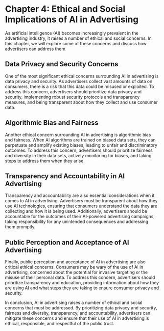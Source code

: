 Chapter 4: Ethical and Social Implications of AI in Advertising
===============================================================

As artificial intelligence (AI) becomes increasingly prevalent in the advertising industry, it raises a number of ethical and social concerns. In this chapter, we will explore some of these concerns and discuss how advertisers can address them.

Data Privacy and Security Concerns
----------------------------------

One of the most significant ethical concerns surrounding AI in advertising is data privacy and security. As advertisers collect vast amounts of data on consumers, there is a risk that this data could be misused or exploited. To address this concern, advertisers should prioritize data privacy and security, implementing robust security protocols and transparency measures, and being transparent about how they collect and use consumer data.

Algorithmic Bias and Fairness
-----------------------------

Another ethical concern surrounding AI in advertising is algorithmic bias and fairness. When AI algorithms are trained on biased data sets, they can perpetuate and amplify existing biases, leading to unfair and discriminatory outcomes. To address this concern, advertisers should prioritize fairness and diversity in their data sets, actively monitoring for biases, and taking steps to address them when they arise.

Transparency and Accountability in AI Advertising
-------------------------------------------------

Transparency and accountability are also essential considerations when it comes to AI in advertising. Advertisers must be transparent about how they use AI technologies, ensuring that consumers understand the data they are collecting and how it is being used. Additionally, advertisers should be accountable for the outcomes of their AI-powered advertising campaigns, taking responsibility for any unintended consequences and addressing them promptly.

Public Perception and Acceptance of AI Advertising
--------------------------------------------------

Finally, public perception and acceptance of AI in advertising are also critical ethical concerns. Consumers may be wary of the use of AI in advertising, concerned about the potential for invasive targeting or the misuse of their personal data. To address this concern, advertisers should prioritize transparency and education, providing information about how they are using AI and what steps they are taking to ensure consumer privacy and security.

In conclusion, AI in advertising raises a number of ethical and social concerns that must be addressed. By prioritizing data privacy and security, fairness and diversity, transparency, and accountability, advertisers can mitigate these concerns and ensure that their use of AI in advertising is ethical, responsible, and respectful of the public trust.
